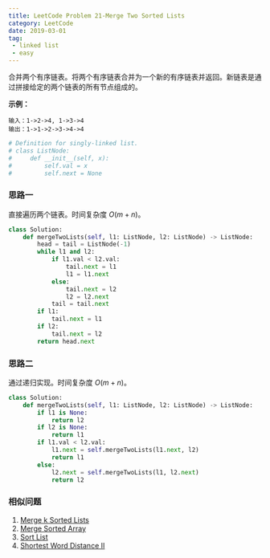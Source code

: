 ```yaml
---
title: LeetCode Problem 21-Merge Two Sorted Lists
category: LeetCode
date: 2019-03-01
tag:
 - linked list
 - easy
---
```


合并两个有序链表。将两个有序链表合并为一个新的有序链表并返回。新链表是通过拼接给定的两个链表的所有节点组成的。 

**示例：**

```
输入：1->2->4, 1->3->4
输出：1->1->2->3->4->4
```

```python
# Definition for singly-linked list.
# class ListNode:
#     def __init__(self, x):
#         self.val = x
#         self.next = None
```

### 思路一

直接遍历两个链表。时间复杂度 $O(m + n)$。

```python
class Solution:
    def mergeTwoLists(self, l1: ListNode, l2: ListNode) -> ListNode:
        head = tail = ListNode(-1)
        while l1 and l2:
            if l1.val < l2.val:
                tail.next = l1
                l1 = l1.next
            else:
                tail.next = l2
                l2 = l2.next
            tail = tail.next
        if l1:
            tail.next = l1
        if l2:
            tail.next = l2
        return head.next
```

### 思路二

通过递归实现。时间复杂度 $O(m + n)$。

```python
class Solution:
    def mergeTwoLists(self, l1: ListNode, l2: ListNode) -> ListNode:
        if l1 is None:
            return l2
        if l2 is None:
            return l1  
        if l1.val < l2.val:
            l1.next = self.mergeTwoLists(l1.next, l2)
            return l1
        else:
            l2.next = self.mergeTwoLists(l1, l2.next)
            return l2
```

### 相似问题

1. [Merge k Sorted Lists](https://leetcode.com/problems/merge-k-sorted-lists/)
2. [Merge Sorted Array](https://leetcode.com/problems/merge-sorted-array/)
3. [Sort List](https://leetcode.com/problems/sort-list/)
4. [Shortest Word Distance II](https://leetcode.com/problems/shortest-word-distance-ii/)